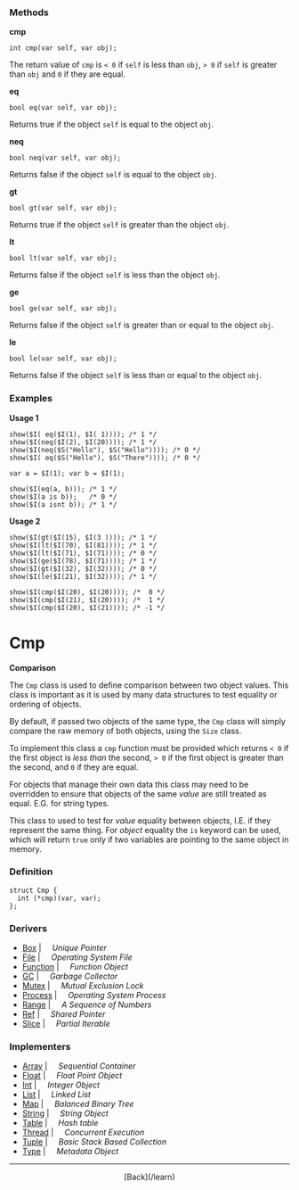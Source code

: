  <div class="row">
  <div class="col-xs-6 col-md-6">

### Methods

__cmp__

    int cmp(var self, var obj);

The return value of `cmp` is `< 0` if `self` is less than `obj`, `> 0` if `self` is greater than `obj` and `0` if they are equal.

__eq__

    bool eq(var self, var obj);

Returns true if the object `self` is equal to the object `obj`.

__neq__

    bool neq(var self, var obj);

Returns false if the object `self` is equal to the object `obj`.

__gt__

    bool gt(var self, var obj);

Returns true if the object `self` is greater than the object `obj`.

__lt__

    bool lt(var self, var obj);

Returns false if the object `self` is less than the object `obj`.

__ge__

    bool ge(var self, var obj);

Returns false if the object `self` is greater than or equal to the object `obj`.

__le__

    bool le(var self, var obj);

Returns false if the object `self` is less than or equal to the object `obj`.

### Examples

__Usage 1__

    show($I( eq($I(1), $I( 1)))); /* 1 */
    show($I(neq($I(2), $I(20)))); /* 1 */
    show($I(neq($S("Hello"), $S("Hello")))); /* 0 */
    show($I( eq($S("Hello"), $S("There")))); /* 0 */
    
    var a = $I(1); var b = $I(1);
    
    show($I(eq(a, b))); /* 1 */
    show($I(a is b));   /* 0 */
    show($I(a isnt b)); /* 1 */
    

__Usage 2__

    show($I(gt($I(15), $I(3 )))); /* 1 */
    show($I(lt($I(70), $I(81)))); /* 1 */
    show($I(lt($I(71), $I(71)))); /* 0 */
    show($I(ge($I(78), $I(71)))); /* 1 */
    show($I(gt($I(32), $I(32)))); /* 0 */
    show($I(le($I(21), $I(32)))); /* 1 */
    
    show($I(cmp($I(20), $I(20)))); /*  0 */
    show($I(cmp($I(21), $I(20)))); /*  1 */
    show($I(cmp($I(20), $I(21)))); /* -1 */
    



  </div>
  <div class="col-xs-6 col-md-6">

# Cmp
__Comparison__

The `Cmp` class is used to define comparison between two object values. This class is important as it is used by many data structures to test equality or ordering of objects.

By default, if passed two objects of the same type, the `Cmp` class will simply compare the raw memory of both objects, using the `Size` class.

To implement this class a `cmp` function must be provided which returns `< 0` if the first object is _less than_ the second, `> 0` if the first object is greater than the second, and `0` if they are equal. 

For objects that manage their own data this class may need to be overridden to ensure that objects of the same _value_ are still treated as equal. E.G. for string types.

This class to used to test for _value_ equality between objects, I.E. if they represent the same thing. For _object_ equality the `is` keyword can be used, which will return `true` only if two variables are pointing to the same object in memory.

### Definition

    struct Cmp {
      int (*cmp)(var, var);
    };
    

### Derivers

* <span class="docitem">[Box](/learn/box)</span> | &nbsp; &nbsp;   _Unique Pointer_
* <span class="docitem">[File](/learn/file)</span> | &nbsp; &nbsp;   _Operating System File_
* <span class="docitem">[Function](/learn/function)</span> | &nbsp; &nbsp;   _Function Object_
* <span class="docitem">[GC](/learn/gc)</span> | &nbsp; &nbsp;   _Garbage Collector_
* <span class="docitem">[Mutex](/learn/mutex)</span> | &nbsp; &nbsp;   _Mutual Exclusion Lock_
* <span class="docitem">[Process](/learn/process)</span> | &nbsp; &nbsp;   _Operating System Process_
* <span class="docitem">[Range](/learn/range)</span> | &nbsp; &nbsp;   _A Sequence of Numbers_
* <span class="docitem">[Ref](/learn/ref)</span> | &nbsp; &nbsp;   _Shared Pointer_
* <span class="docitem">[Slice](/learn/slice)</span> | &nbsp; &nbsp;   _Partial Iterable_
### Implementers

* <span class="docitem">[Array](/learn/array)</span> | &nbsp; &nbsp;   _Sequential Container_
* <span class="docitem">[Float](/learn/float)</span> | &nbsp; &nbsp;   _Float Point Object_
* <span class="docitem">[Int](/learn/int)</span> | &nbsp; &nbsp;   _Integer Object_
* <span class="docitem">[List](/learn/list)</span> | &nbsp; &nbsp;   _Linked List_
* <span class="docitem">[Map](/learn/map)</span> | &nbsp; &nbsp;   _Balanced Binary Tree_
* <span class="docitem">[String](/learn/string)</span> | &nbsp; &nbsp;   _String Object_
* <span class="docitem">[Table](/learn/table)</span> | &nbsp; &nbsp;   _Hash table_
* <span class="docitem">[Thread](/learn/thread)</span> | &nbsp; &nbsp;   _Concurrent Execution_
* <span class="docitem">[Tuple](/learn/tuple)</span> | &nbsp; &nbsp;   _Basic Stack Based Collection_
* <span class="docitem">[Type](/learn/type)</span> | &nbsp; &nbsp;   _Metadata Object_

* * *

  <p style="text-align:center;">
[Back](/learn)
  </p>

  </div>
  </div>
